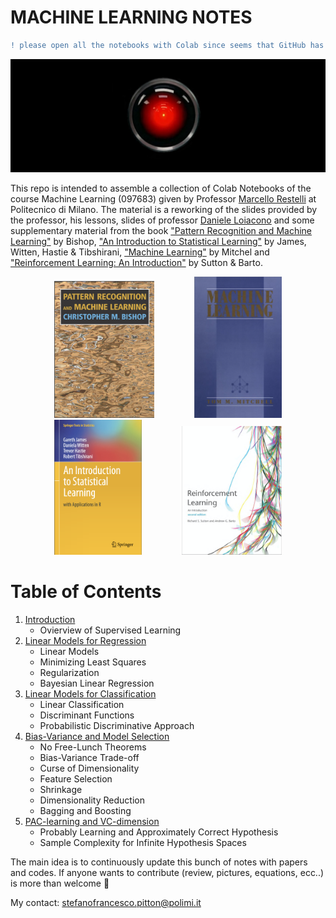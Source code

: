 # MACHINE LEARNING NOTES

```diff
! please open all the notebooks with Colab since seems that GitHub has problem in visualizing long equations and didn't print them
```

<p align="center">
<img src="storage/odissea.jpg" width="800" />
</p>

This repo is intended to assemble a collection of Colab Notebooks of the course Machine Learning (097683) given by Professor [Marcello Restelli](http://home.deib.polimi.it/restelli/MyWebSite/teaching.shtml) at Politecnico di Milano. The material is a reworking of the slides provided by the professor, his lessons, slides of professor [Daniele Loiacono](http://home.deib.polimi.it/loiacono/) and some supplementary material from the book ["Pattern Recognition and Machine Learning"](http://users.isr.ist.utl.pt/~wurmd/Livros/school/Bishop%20-%20Pattern%20Recognition%20And%20Machine%20Learning%20-%20Springer%20%202006.pdf) by Bishop, ["An Introduction to Statistical Learning"](https://faculty.marshall.usc.edu/gareth-james/ISL/ISLR%20Seventh%20Printing.pdf) by James, Witten, Hastie & Tibshirani, ["Machine Learning"](http://profsite.um.ac.ir/~monsefi/machine-learning/pdf/Machine-Learning-Tom-Mitchell.pdf) by Mitchel and ["Reinforcement Learning: An Introduction"](https://web.stanford.edu/class/psych209/Readings/SuttonBartoIPRLBook2ndEd.pdf) by Sutton & Barto.

<p align="center">
<img src="storage/book.png" width="160"  hspace="30" /> <img hspace="30" src="storage/book4.png" width="140"/>  
<img src="storage/book3.png" width="140"  hspace="30" /> <img  hspace="30" src="storage/book2.png" width="160" />  
</p>

# Table of Contents
 1. [Introduction](lectures/00_Introduction.ipynb)
    * Ovierview of Supervised Learning
 2. [Linear Models for Regression](lectures/01_Linear_Models_for_Regression.ipynb)
    * Linear Models
    * Minimizing Least Squares
    * Regularization
    * Bayesian Linear Regression
 3. [Linear Models for Classification](lectures/02_Linear_Models_for_Classification.ipynb)
    * Linear Classification
    * Discriminant Functions
    * Probabilistic Discriminative Approach
 4. [Bias-Variance and Model Selection](lectures/03_Bias_Variance_and_Model_Selection.ipynb)
    * No Free-Lunch Theorems
    * Bias-Variance Trade-off
    * Curse of Dimensionality
    * Feature Selection
    * Shrinkage
    * Dimensionality Reduction
    * Bagging and Boosting
 5. [PAC-learning and VC-dimension](lectures/04_PAC_Learning_and_VC_Dimension.ipynb)
    * Probably Learning and Approximately Correct Hypothesis
    * Sample Complexity for Infinite Hypothesis Spaces

The main idea is to continuously update this bunch of notes with papers and codes. If anyone wants to contribute (review, pictures, equations, ecc..) is more than welcome :beer:

My contact: stefanofrancesco.pitton@polimi.it
